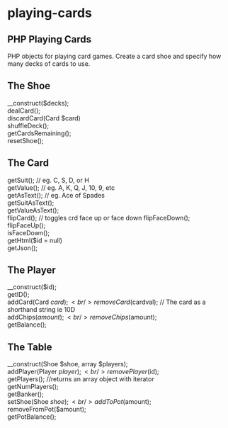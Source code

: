 playing-cards
=============

PHP Playing Cards
-----------------

PHP objects for playing card games. Create a card shoe and specify how many decks of cards to use.<br />

The Shoe
--------

__construct($decks);<br />
dealCard();<br />
discardCard(Card $card)<br />
shuffleDeck();<br />
getCardsRemaining();<br />
resetShoe();<br />

The Card
--------

getSuit(); // eg. C, S, D, or H <br />
getValue(); // eg. A, K, Q, J, 10, 9, etc<br />
getAsText(); // eg. Ace of Spades<br />
getSuitAsText();<br />
getValueAsText();<br />
flipCard(); // toggles crd face up or face down
flipFaceDown();<br />
flipFaceUp();<br />
isFaceDown();<br />
getHtml($id = null)<br />
getJson();<br />

The Player
----------

__construct($id);<br />
getID();<br />
addCard(Card $card);<br />
removeCard($cardval); // The card as a shorthand string ie 10D<br />
addChips($amount);<br />
removeChips($amount);<br />
getBalance();<br />


The Table
---------

__construct(Shoe $shoe, array $players);<br />
addPlayer(Player $player);<br />
removePlayer($id);<br />
getPlayers(); //returns an array object with iterator<br />
getNumPlayers();<br />
getBanker();<br />
setShoe(Shoe $shoe);<br />
addToPot($amount);<br />
removeFromPot($amount);<br />
getPotBalance();<br />




